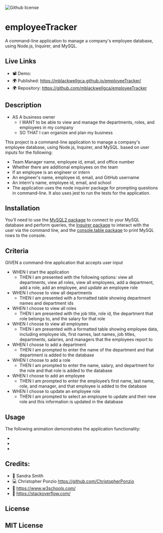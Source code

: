 ![Github license](https://img.shields.io/badge/license-MIT-blueviolet.svg)

# employeeTracker
A command-line application to manage a company's employee database, using Node.js, Inquirer, and MySQL.

## Live Links
* 📽️ Demo: 
* 🌍 Published:  https://mblackwellgca.github.io/employeeTracker/
* 🌍 Repository: https://github.com/mblackwellgca/employeeTracker

## Description
* AS A business owner
    * I WANT to be able to view and manage the departments, roles, and employees in my company
    * SO THAT I can organize and plan my business

This project is a command-line application to manage a company's employee database, using Node.js, Inquirer, and MySQL. based on user inputs for the following:

* Team Manager name, employee id, email, and office number
* Whether there are additional employees on the team
* If an employee is an engineer or intern
* An engineer's name, employee id, email, and GitHub username
* An intern's name, employee id, email, and school
* The application uses the node inquirer package for prompting questions in command-line. It also uses jest to run the tests for the application.

## Installation
You’ll need to use the [MySQL2 package](https://www.npmjs.com/package/mysql2) to connect to your MySQL database and perform queries, the [Inquirer package](https://www.npmjs.com/package/inquirer) to interact with the user via the command line, and the [console.table package](https://www.npmjs.com/package/console.table) to print MySQL rows to the console.

## Criteria
GIVEN a command-line application that accepts user input
* WHEN I start the application
    * THEN I am presented with the following options: view all departments, view all roles, view all employees, add a department, add a role, add an employee, and update an employee role
* WHEN I choose to view all departments
    * THEN I am presented with a formatted table showing department names and department ids
* WHEN I choose to view all roles
    * THEN I am presented with the job title, role id, the department that role belongs to, and the salary for that role
* WHEN I choose to view all employees
    * THEN I am presented with a formatted table showing employee data, including employee ids, first names, last names, job titles, departments, salaries, and managers that the employees report to
* WHEN I choose to add a department
    * THEN I am prompted to enter the name of the department and that department is added to the database
* WHEN I choose to add a role
    * THEN I am prompted to enter the name, salary, and department for the role and that role is added to the database
* WHEN I choose to add an employee
    * THEN I am prompted to enter the employee’s first name, last name, role, and manager, and that employee is added to the database
* WHEN I choose to update an employee role
    * THEN I am prompted to select an employee to update and their new role and this information is updated in the database 


## Usage
The following animation demonstrates the application functionality:

* ![]()
* ![]()
* ![]()

## Credits:
* 🏫 Sandra Smith
* 💻 Christopher Ponzio https://github.com/ChristopherPonzio
* 🔗 https://www.w3schools.com/
* 🔗 https://stackoverflow.com/

## License
MIT License
---
